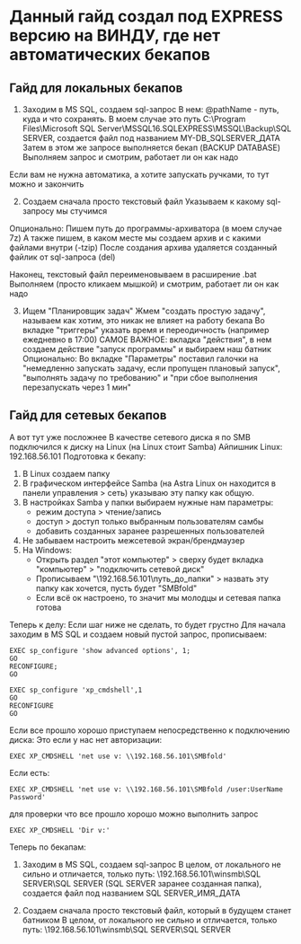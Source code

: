 # Данный гайд создал под EXPRESS версию на ВИНДУ, где нет автоматических бекапов


## Гайд для локальных бекапов
1. Заходим в MS SQL, создаем sql-запрос
В нем: @pathName - путь, куда и что сохранять. В моем случае это путь C:\Program Files\Microsoft SQL Server\MSSQL16.SQLEXPRESS\MSSQL\Backup\SQL SERVER\, создается файл под названием MY-DB_SQLSERVER_ДАТА
Затем в этом же запросе выполняется бекап (BACKUP DATABASE)
Выполняем запрос и смотрим, работает ли он как надо

Если вам не нужна автоматика, а хотите запускать ручками, то тут можно и закончить

2. Создаем сначала просто текстовый файл
Указываем к какому sql-запросу мы стучимся

Опционально: Пишем путь до программы-архиватора (в моем случае 7z)
А также пишем, в каком месте мы создаем архив и с какими файлами внутри (-tzip)
После создания архива удаляется созданный файлик от sql-запроса (del)

Наконец, текстовый файл переименовываем в расширение .bat
Выполняем (просто кликаем мышкой) и смотрим, работает ли он как надо

3. Ищем "Планировщик задач"
Жмем "создать простую задачу", называем как хотим, это никак не влияет на работу бекапа
Во вкладке "триггеры" указать время и переодичность (например ежедневно в 17:00)
САМОЕ ВАЖНОЕ: вкладка "действия", в нем создаем действие "запуск программы" и выбираем наш батник 
Опционально: Во вкладке "Параметры" поставил галочки на "немедленно запускать задачу, если пропущен плановый запуск", "выполнять задачу по требованию" и "при сбое выполнения перезапускать через 1 мин"

## Гайд для сетевых бекапов
А вот тут уже посложнее
В качестве сетевого диска я по SMB подключился к диску на Linux (на Linux стоит Samba)
Айпишник Linux: 192.168.56.101
Подготовка к бекапу:
1. В Linux создаем папку
2. В графическом интерфейсе Samba (на Astra Linux он находится в панели управления > сеть) указываю эту папку как общую.
3. В настройках Samba у папки выбираем нужные нам параметры:
   + режим доступа > чтение/запись
   + доступ > доступ только выбранным пользователям самбы
   + добавить созданных заранее разрешенных пользователей
4. Не забываем настроить межсетевой экран/брендмаузер
5. На Windows:
   + Открыть раздел "этот компьютер" > сверху будет вкладка "компьютер" > "подключить сетевой диск"
   + Прописываем "\\192.168.56.101\путь_до_папки" > назвать эту папку как хочется, пусть будет "SMBfold"
   + Если всё ок настроено, то значит мы молодцы и сетевая папка готова

Теперь к делу:
Если шаг ниже не сделать, то будет грустно
Для начала заходим в MS SQL и создаем новый пустой запрос, прописываем:

```
EXEC sp_configure 'show advanced options', 1;
GO
RECONFIGURE;
GO

EXEC sp_configure 'xp_cmdshell',1
GO
RECONFIGURE
GO
```

Если все прошло хорошо приступаем непосредственно к подключению диска:
Это если у нас нет авторизации:

```
EXEC XP_CMDSHELL 'net use v: \\192.168.56.101\SMBfold'
```
Если есть:
```
EXEC XP_CMDSHELL 'net use v: \\192.168.56.101\SMBfold /user:UserName Password'
```

для проверки что все прошло хорошо можно выполнить запрос
```
EXEC XP_CMDSHELL 'Dir v:'
```

Теперь по бекапам:
1. Заходим в MS SQL, создаем sql-запрос
В целом, от локального не сильно и отличается, только путь: \\192.168.56.101\winsmb\SQL SERVER\SQL SERVER (SQL SERVER заранее созданная папка), создается файл под названием SQL SERVER_ИМЯ_ДАТА

2. Создаем сначала просто текстовый файл, который в будущем станет батником
В целом, от локального не сильно и отличается, только путь: \\192.168.56.101\winsmb\SQL SERVER\SQL SERVER
